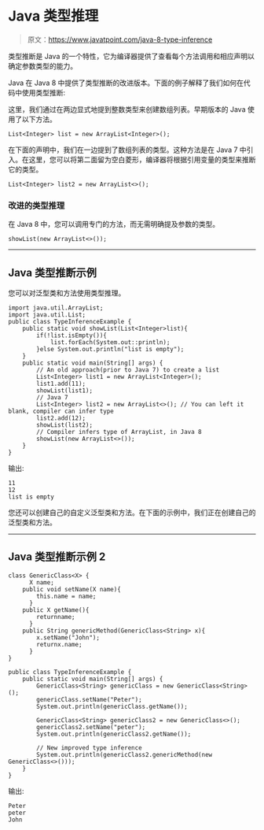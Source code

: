 # Java 类型推理

> 原文：<https://www.javatpoint.com/java-8-type-inference>

类型推断是 Java 的一个特性，它为编译器提供了查看每个方法调用和相应声明以确定参数类型的能力。

Java 在 Java 8 中提供了类型推断的改进版本。下面的例子解释了我们如何在代码中使用类型推断:

这里，我们通过在两边显式地提到整数类型来创建数组列表。早期版本的 Java 使用了以下方法。

```
List<Integer> list = new ArrayList<Integer>();

```

在下面的声明中，我们在一边提到了数组列表的类型。这种方法是在 Java 7 中引入。在这里，您可以将第二面留为空白菱形，编译器将根据引用变量的类型来推断它的类型。

```
List<Integer> list2 = new ArrayList<>(); 

```

### 改进的类型推理

在 Java 8 中，您可以调用专门的方法，而无需明确提及参数的类型。

```
showList(new ArrayList<>());

```

* * *

## Java 类型推断示例

您可以对泛型类和方法使用类型推理。

```
import java.util.ArrayList;
import java.util.List;
public class TypeInferenceExample {
	public static void showList(List<Integer>list){
		if(!list.isEmpty()){
			list.forEach(System.out::println);
		}else System.out.println("list is empty");
	}
	public static void main(String[] args) {
		// An old approach(prior to Java 7) to create a list
		List<Integer> list1 = new ArrayList<Integer>();
		list1.add(11);
		showList(list1);
		// Java 7  
		List<Integer> list2 = new ArrayList<>(); // You can left it blank, compiler can infer type
		list2.add(12);
		showList(list2);
		// Compiler infers type of ArrayList, in Java 8
		showList(new ArrayList<>());
	}
}

```

输出:

```
11
12
list is empty

```

您还可以创建自己的自定义泛型类和方法。在下面的示例中，我们正在创建自己的泛型类和方法。

* * *

## Java 类型推断示例 2

```
class GenericClass<X> {
	  X name;
	public void setName(X name){
		this.name = name;
	  }
	public X getName(){
		returnname;
	  }
	public String genericMethod(GenericClass<String> x){
		x.setName("John");
		returnx.name;
	  }
}

public class TypeInferenceExample {
	public static void main(String[] args) {
		GenericClass<String> genericClass = new GenericClass<String>();
		genericClass.setName("Peter");
		System.out.println(genericClass.getName());

		GenericClass<String> genericClass2 = new GenericClass<>();
		genericClass2.setName("peter");
		System.out.println(genericClass2.getName());

		// New improved type inference
		System.out.println(genericClass2.genericMethod(new GenericClass<>()));
	}
}

```

输出:

```
Peter
peter
John

```